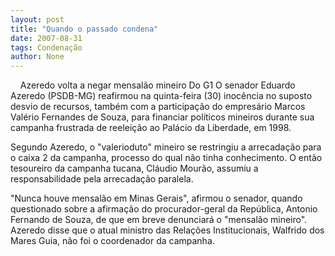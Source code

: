 ```yaml
---
layout: post
title: "Quando o passado condena"
date: 2007-08-31
tags: Condenação
author: None
---
```

&nbsp;
&nbsp;
Azeredo volta a negar mensal&atilde;o mineiro
Do G1
O senador Eduardo Azeredo (PSDB-MG) reafirmou na quinta-feira (30) inoc&ecirc;ncia no suposto desvio de recursos, tamb&eacute;m com a participa&ccedil;&atilde;o do empres&aacute;rio Marcos Val&eacute;rio Fernandes de Souza, para financiar pol&iacute;ticos mineiros durante sua campanha frustrada de reelei&ccedil;&atilde;o ao Pal&aacute;cio da Liberdade, em 1998. 

Segundo Azeredo, o &quot;valerioduto&quot; mineiro se restringiu a arrecada&ccedil;&atilde;o para o caixa 2 da campanha, processo do qual n&atilde;o tinha conhecimento. O ent&atilde;o tesoureiro da campanha tucana, Cl&aacute;udio Mour&atilde;o, assumiu a responsabilidade pela arrecada&ccedil;&atilde;o paralela. 

&quot;Nunca houve mensal&atilde;o em Minas Gerais&quot;, afirmou o senador, quando questionado sobre a afirma&ccedil;&atilde;o do procurador-geral da Rep&uacute;blica, Antonio Fernando de Souza, de que em breve denunciar&aacute; o &quot;mensal&atilde;o mineiro&quot;. 
Azeredo disse que o atual ministro das Rela&ccedil;&otilde;es Institucionais, Walfrido dos Mares Guia, n&atilde;o foi o coordenador da campanha. 
